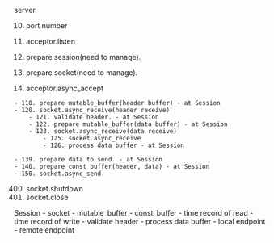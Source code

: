 server

010. port number
050. acceptor.listen

090. prepare session(need to manage).
099. prepare socket(need to manage).
100. acceptor.async_accept

	- 110. prepare mutable_buffer(header buffer) - at Session
	- 120. socket.async_receive(header receive)
		- 121. validate header. - at Session
		- 122. prepare mutable_buffer(data buffer) - at Session
		- 123. socket.async_receive(data receive)
			- 125. socket.async_receive
			- 126. process data buffer - at Session

	- 139. prepare data to send. - at Session
	- 140. prepare const_buffer(header, data) - at Session
	- 150. socket.async_send
400. socket.shutdown
410. socket.close

Session
	- socket
	- mutable_buffer
	- const_buffer
	- time record of read
	- time record of write
	- validate header
	- process data buffer
	- local endpoint
	- remote endpoint
